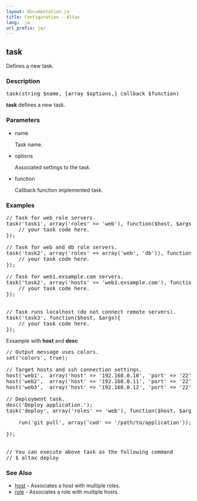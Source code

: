 ```yaml
---
layout: documentation.ja
title: Configuration - Altax
lang:  ja
url_prefix: ja/
---
```

## task

Defines a new task.

### Description

<pre class="php-nonumber">
task(string $name, [array $options,] callback $function)
</pre>

**task** defines a new task.


### Parameters

* name

  Task name.

* options

  Associated settings to the task.

* function

  Callback function implemented task.

### Examples

<pre class="php-nonumber">
// Task for web role servers.
task('task1', array('roles' => 'web'), function($host, $args){
    // your task code here.
});

// Task for web and db role servers.
task('task2', array('roles' => array('web', 'db')), function($host, $args){
    // your task code here.
});

// Task for web1.exsample.com servers.
task('task2', array('hosts' => 'web1.exsample.com'), function($host, $args){
    // your task code here.
});


// Task runs localhost (do not connect remote servers).
task('task3', function($host, $args){
    // your task code here.
});
</pre>

Exsample with **host** and **desc**

<pre class="php-nonumber">
// Output message uses colors.
set('colors', true);

// Target hosts and ssh connection settings.
host('web1',  array('host' => '192.168.0.10', 'port' => '22'), 'web');
host('web2',  array('host' => '192.168.0.11', 'port' => '22'), 'web');
host('web3',  array('host' => '192.168.0.12', 'port' => '22'), 'web');

// Deployment task.
desc('Deploy application.');
task('deploy', array('roles' => 'web'), function($host, $args){

    run('git pull', array('cwd' => '/path/to/application'));

});


// You can execute above task as the following command
// $ altax deploy
</pre>



### See Also

* [host](/altax/ja/documentation/configuration/host.html) - Associates a host with multiple roles.
* [role](/altax/ja/documentation/configuration/role.html) - Associates a role with multiple hosts.

